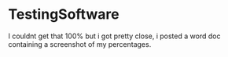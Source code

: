 # TestingSoftware

I couldnt get that 100% but i got pretty close, i posted a word doc containing a screenshot of my percentages.
